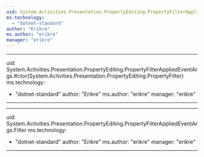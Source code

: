```yaml
---
uid: System.Activities.Presentation.PropertyEditing.PropertyFilterAppliedEventArgs
ms.technology: 
  - "dotnet-standard"
author: "Erikre"
ms.author: "erikre"
manager: "erikre"
---
```


---
uid: System.Activities.Presentation.PropertyEditing.PropertyFilterAppliedEventArgs.#ctor(System.Activities.Presentation.PropertyEditing.PropertyFilter)
ms.technology: 
  - "dotnet-standard"
author: "Erikre"
ms.author: "erikre"
manager: "erikre"
---

---
uid: System.Activities.Presentation.PropertyEditing.PropertyFilterAppliedEventArgs.Filter
ms.technology: 
  - "dotnet-standard"
author: "Erikre"
ms.author: "erikre"
manager: "erikre"
---
